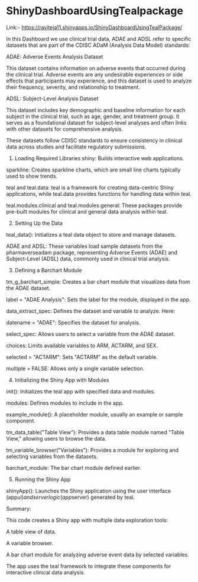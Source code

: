 # ShinyDashboardUsingTealpackage

Link:- https://raviteja11.shinyapps.io/ShinyDashboardUsingTealPackage/   

In this Dashboard we use clinical trial data, ADAE and ADSL refer to specific datasets that are part of the CDISC ADaM (Analysis Data Model) standards:

ADAE: Adverse Events Analysis Dataset

This dataset contains information on adverse events that occurred during the clinical trial. Adverse events are any undesirable experiences or side effects that participants may experience, and this dataset is used to analyze their frequency, severity, and relationship to treatment.

ADSL: Subject-Level Analysis Dataset

This dataset includes key demographic and baseline information for each subject in the clinical trial, such as age, gender, and treatment group. It serves as a foundational dataset for subject-level analyses and often links with other datasets for comprehensive analysis.

These datasets follow CDISC standards to ensure consistency in clinical data across studies and facilitate regulatory submissions.

1. Loading Required Libraries
shiny: Builds interactive web applications.

sparkline: Creates sparkline charts, which are small line charts typically used to show trends.

teal and teal.data: teal is a framework for creating data-centric Shiny applications, while teal.data provides functions for handling data within teal.

teal.modules.clinical and teal.modules.general: These packages provide pre-built modules for clinical and general data analysis within teal.

2. Setting Up the Data
   
teal_data(): Initializes a teal data object to store and manage datasets.

ADAE and ADSL: These variables load sample datasets from the pharmaverseadam package, representing Adverse Events (ADAE) and Subject-Level (ADSL) data, commonly used in clinical trial analysis.

3. Defining a Barchart Module
   
tm_g_barchart_simple: Creates a bar chart module that visualizes data from the ADAE dataset.

label = "ADAE Analysis": Sets the label for the module, displayed in the app.

data_extract_spec: Defines the dataset and variable to analyze. Here:

datename = "ADAE": Specifies the dataset for analysis.

select_spec: Allows users to select a variable from the ADAE dataset.

choices: Limits available variables to ARM, ACTARM, and SEX.

selected = "ACTARM": Sets "ACTARM" as the default variable.

multiple = FALSE: Allows only a single variable selection.

4. Initializing the Shiny App with Modules

init(): Initializes the teal app with specified data and modules.

modules: Defines modules to include in the app.

example_module(): A placeholder module, usually an example or sample component.

tm_data_table("Table View"): Provides a data table module named "Table View," allowing users to browse the data.

tm_variable_browser("Variables"): Provides a module for exploring and selecting variables from the datasets.

barchart_module: The bar chart module defined earlier.

5. Running the Shiny App

shinyApp(): Launches the Shiny application using the user interface (app$ui) and server logic (app$server) generated by teal.

Summary:

This code creates a Shiny app with multiple data exploration tools:

A table view of data.

A variable browser.

A bar chart module for analyzing adverse event data by selected variables.

The app uses the teal framework to integrate these components for interactive clinical data analysis.
